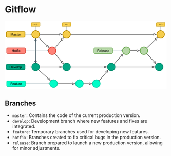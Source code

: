 # Gitflow

![Image](./images/gitflow.png)

## Branches
- `master`: Contains the code of the current production version.
- `develop`: Development branch where new features and fixes are integrated.
- `feature`: Temporary branches used for developing new features.
- `hotfix`: Branches created to fix critical bugs in the production version.
- `release`: Branch prepared to launch a new production version, allowing for minor adjustments.